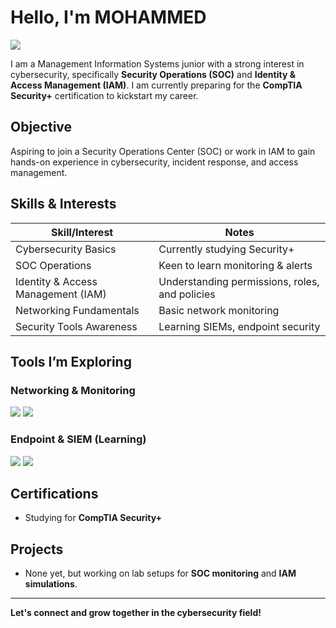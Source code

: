 # Hello, I'm MOHAMMED
<a href="https://linkedin.com"><img src="https://img.shields.io/badge/-LinkedIn-0072b1?&style=for-the-badge&logo=linkedin&logoColor=white" /></a>

I am a Management Information Systems junior with a strong interest in cybersecurity, specifically **Security Operations (SOC)** and **Identity & Access Management (IAM)**. I am currently preparing for the **CompTIA Security+** certification to kickstart my career.

## Objective
Aspiring to join a Security Operations Center (SOC) or work in IAM to gain hands-on experience in cybersecurity, incident response, and access management.

## Skills & Interests
| Skill/Interest                 | Notes                          |
|--------------------------------|--------------------------------|
| Cybersecurity Basics            | Currently studying Security+    |
| SOC Operations                  | Keen to learn monitoring & alerts |
| Identity & Access Management (IAM) | Understanding permissions, roles, and policies |
| Networking Fundamentals         | Basic network monitoring       |
| Security Tools Awareness        | Learning SIEMs, endpoint security |

## Tools I’m Exploring
### Networking & Monitoring
<div>
    <img src="https://img.shields.io/badge/-Wireshark-1679A7?&style=for-the-badge&logo=Wireshark&logoColor=white" />
    <img src="https://img.shields.io/badge/-Suricata-EF3B2D?&style=for-the-badge&logo=Suricata&logoColor=white" />
</div>

### Endpoint & SIEM (Learning)
<div>
    <img src="https://img.shields.io/badge/-Microsoft_Sentinel-0078D4?&style=for-the-badge&logo=Microsoft&logoColor=white" />
    <img src="https://img.shields.io/badge/-Splunk-000000?&style=for-the-badge&logo=Splunk&logoColor=white" />
</div>

## Certifications
- Studying for **CompTIA Security+**  

## Projects
- None yet, but working on lab setups for **SOC monitoring** and **IAM simulations**.

---

**Let's connect and grow together in the cybersecurity field!**
